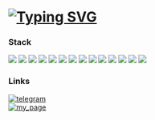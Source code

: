 # [![Typing SVG](https://readme-typing-svg.demolab.com/?color=%ffffff&lines=Hello+there!+🤙)](https://git.io/typing-svg)

### Stack
![](https://img.shields.io/badge/-JavaScript-323330?style=for-the-badge&logo=javascript&logoColor=f0db4f)
![](https://img.shields.io/badge/-TypeScript-ffffff?style=for-the-badge&logo=typescript&logoColor=007acc)
![](https://img.shields.io/badge/-React-2c3e50?style=for-the-badge&logo=react&logoColor=ecf0f1)
![](https://img.shields.io/badge/-Redux_TK-2c3e50?style=for-the-badge&logo=redux&logoColor=ecf0f1)
![](https://img.shields.io/badge/-Redux_TK_Query-2c3e50?style=for-the-badge&logo=redux&logoColor=ecf0f1)
![](https://img.shields.io/badge/-Redux_TK_Listener-2c3e50?style=for-the-badge&logo=redux&logoColor=ecf0f1)
![](https://img.shields.io/badge/-MUI-2c3e50?style=for-the-badge&logo=mui&logoColor=ecf0f1)
![](https://img.shields.io/badge/-Express-2c3e50?style=for-the-badge&logo=express&logoColor=ecf0f1)
![](https://img.shields.io/badge/-Vite-2c3e50?style=for-the-badge&logo=vite&logoColor=ecf0f1)
![](https://img.shields.io/badge/-Go-ffffff?style=for-the-badge&logo=go&logoColor=29beb0)
![](https://img.shields.io/badge/-Arch_Linux-2c3e50?style=for-the-badge&logo=arch-linux&logoColor=ecf0f1)
![](https://img.shields.io/badge/-Docker-2c3e50?style=for-the-badge&logo=docker&logoColor=ecf0f1)
![](https://img.shields.io/badge/-Git-2c3e50?style=for-the-badge&logo=git&logoColor=ecf0f1)
![](https://img.shields.io/badge/-PostgreSQL-2c3e50?style=for-the-badge&logo=postgresql&logoColor=ecf0f1)

### Links
[![telegram](https://img.shields.io/badge/-telegram-2c3e50?style=for-the-badge&logo=telegram&logoColor=ecf0f1)](https://t.me/Koichi_hub) \
[![my_page](https://img.shields.io/badge/-my_page-2c3e50?style=for-the-badge&logo=react&logoColor=ecf0f1)](https://koichi-hub.github.io/Business_card)
